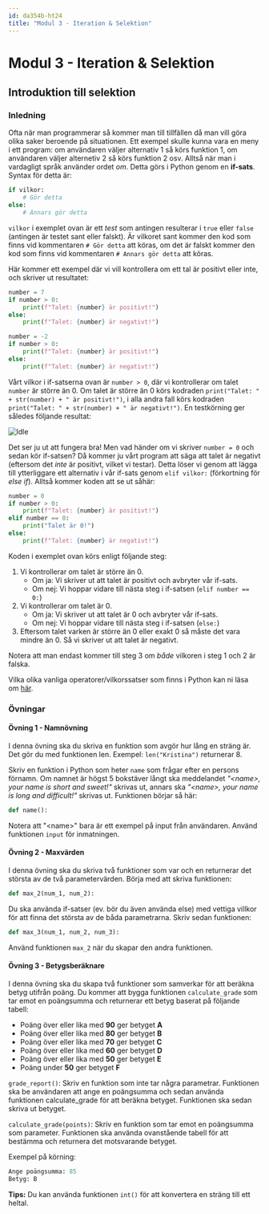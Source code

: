 ```yaml
---
id: da354b-ht24
title: "Modul 3 - Iteration & Selektion"
---
```


# Modul 3 - Iteration & Selektion

## Introduktion till selektion

### Inledning

Ofta när man programmerar så kommer man till tillfällen då man vill göra olika saker beroende på situationen. Ett exempel skulle kunna vara en meny i ett program: om användaren väljer alternativ 1 så körs funktion 1, om användaren väljer alternetiv 2 så körs funktion 2 osv. Alltså när man i vardagligt språk använder ordet _om_. Detta görs i Python genom en __if-sats__. Syntax för detta är:

```python
if vilkor:
    # Gör detta
else:
    # Annars gör detta
```

`vilkor` i exemplet ovan är ett _test_ som antingen resulterar i `true` eller `false` (antingen är testet sant eller falskt). Är vilkoret sant kommer den kod som finns vid kommentaren `# Gör detta` att köras, om det är falskt kommer den kod som finns vid kommentaren `# Annars gör detta` att köras.

Här kommer ett exempel där vi vill kontrollera om ett tal är positivt eller inte, och skriver ut resultatet:

```python
number = 7
if number > 0:
    print(f"Talet: {number} är positivt!")
else:
    print(f"Talet: {number} är negativt!")

number = -2
if number > 0:
    print(f"Talet: {number} är positivt!")
else:
    print(f"Talet: {number} är negativt!")
```

Vårt vilkor i if-satserna ovan är `number > 0`, där vi kontrollerar om talet `number` är större än 0. Om talet är större än 0 körs kodraden `print("Talet: " + str(number) + " är positivt!")`, i alla andra fall körs kodraden `print("Talet: " + str(number) + " är negativt!")`. En testkörning ger således följande resultat:

![Idle](../images/positive-or-negative.png)

Det ser ju ut att fungera bra! Men vad händer om vi skriver `number = 0` och sedan kör if-satsen? Då kommer ju vårt program att säga att talet är negativt (eftersom det _inte_ är positivt, vilket vi testar). Detta löser vi genom att lägga till ytterliggare ett alternativ i vår if-sats genom `elif vilkor:` (förkortning för _else if_). Alltså kommer koden att se ut såhär:

```python
number = 0
if number > 0:
    print(f"Talet: {number} är positivt!")
elif number == 0:
    print("Talet är 0!")
else:
    print(f"Talet: {number} är negativt!")
```

Koden i exemplet ovan körs enligt följande steg:

1. Vi kontrollerar om talet är större än 0.
	- Om ja: Vi skriver ut att talet är positivt och avbryter vår if-sats.
	- Om nej: Vi hoppar vidare till nästa steg i if-satsen (`elif number == 0:`)
2. Vi kontrollerar om talet är 0.
	- Om ja: Vi skriver ut att talet är 0 och avbryter vår if-sats.
	- Om nej: Vi hoppar vidare till nästa steg i if-satsen (`else:`)
3. Eftersom talet varken är större än 0 eller exakt 0 så måste det vara mindre än 0. Så vi skriver ut att talet är negativt.

Notera att man endast kommer till steg 3 om _både_ vilkoren i steg 1 och 2 är falska.

Vilka olika vanliga operatorer/vilkorssatser som finns i Python kan ni läsa om [här](http://greenteapress.com/thinkpython2/html/thinkpython2006.html#sec56).

### Övningar

#### Övning 1 - Namnövning

I denna övning ska du skriva en funktion som avgör hur lång en sträng är. Det gör du med funktionen len. Exempel: `len("Kristina")` returnerar 8.

Skriv en funktion i Python som heter `name` som frågar efter en persons förnamn. Om namnet är högst 5 bokstäver långt ska meddelandet _"&lt;name&gt;, your name is short and sweet!"_ skrivas ut, annars ska _"&lt;name&gt;, your name is long and difficult!"_ skrivas ut. Funktionen börjar så här:

```python
def name():
```

Notera att "&lt;name&gt;" bara är ett exempel på input från användaren. Använd funktionen `input` för inmatningen.

#### Övning 2 - Maxvärden

I denna övning ska du skriva två funktioner som var och en returnerar det största av de två parametervärden. Börja med att skriva funktionen:

```python
def max_2(num_1, num_2):
```

Du ska använda if-satser (ev. bör du även använda else) med vettiga villkor för att finna det största av de båda parametrarna. Skriv sedan funktionen:

```python
def max_3(num_1, num_2, num_3):
```

Använd funktionen `max_2` när du skapar den andra funktionen.

#### Övning 3 - Betygsberäknare

I denna övning ska du skapa två funktioner som samverkar för att beräkna betyg utifrån poäng. Du kommer att bygga funktionen `calculate_grade` som tar emot en poängsumma och returnerar ett betyg baserat på följande tabell:

- Poäng över eller lika med **90** ger betyget **A**
- Poäng över eller lika med **80** ger betyget **B**
- Poäng över eller lika med **70** ger betyget **C**
- Poäng över eller lika med **60** ger betyget **D**
- Poäng över eller lika med **50** ger betyget **E**
- Poäng under **50** ger betyget **F**

`grade_report()`: Skriv en funktion som inte tar några parametrar. Funktionen ska be användaren att ange en poängsumma och sedan använda funktionen calculate_grade för att beräkna betyget. Funktionen ska sedan skriva ut betyget.

`calculate_grade(points)`: Skriv en funktion som tar emot en poängsumma som parameter. Funktionen ska använda ovanstående tabell för att bestämma och returnera det motsvarande betyget.


Exempel på körning:

```python
Ange poängsumma: 85
Betyg: B
```

**Tips:** Du kan använda funktionen `int()` för att konvertera en sträng till ett heltal.


<!--
### Exempellösningar

- [Övning 3 - Betygsberäknare](../ex-solutions/Ö1.3.py)
- -->